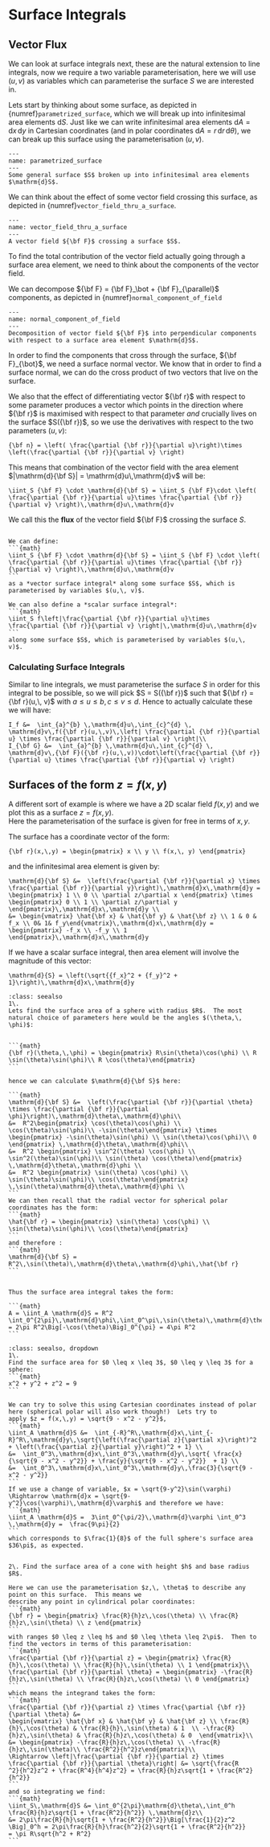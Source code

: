 # Surface Integrals

## Vector Flux 

We can look at surface integrals next, these are the natural extension to line integrals, now we require a two variable parameterisation, here we
will use $(u,\, v)$ as variables which can parameterise the surface $S$ we are interested in.  

Lets start by thinking about some surface, as depicted in {numref}`parametrized_surface`, which we will break up 
into infinitesimal area elements $\mathrm{d}S$.  Just like we can write infinitesimal area elements $\mathrm{d}A = \mathrm{d}x\,\mathrm{d}y$ in 
Cartesian coordinates (and in polar coordinates $\mathrm{d}A = r\,\mathrm{d}r\,\mathrm{d}\theta$), we can 
break up this surface using the parameterisation $(u,\,v)$.  

```{figure} ../figures/parametrized_surface.png
---
name: parametrized_surface
---
Some general surface $S$ broken up into infinitesimal area elements $\mathrm{d}S$.  
```

We can think about the effect of some vector field crossing this surface, as depicted in {numref}`vector_field_thru_a_surface`.  


```{figure} ../figures/vector_field_thru_a_surface.png
---
name: vector_field_thru_a_surface
---
A vector field ${\bf F}$ crossing a surface $S$.  
```
To find the total contribution of the vector field actually going through a surface area element, we need to think about the 
components of the vector field. 


We can decompose ${\bf F} = {\bf F}_\bot + {\bf F}_{\parallel}$ components, as depicted in {numref}`normal_component_of_field`

```{figure} ../figures/normal_component_of_field.png
---
name: normal_component_of_field
---
Decomposition of vector field ${\bf F}$ into perpendicular components with respect to a surface area element $\mathrm{d}S$.
```

In order to find the components that cross through the surface, ${\bf F}_{\bot}$, we need a surface normal vector.  We know 
that in order to find a surface normal, we can do the cross product of two vectors that live on the surface.  

We also that the effect of differentiating vector ${\bf r}$ with respect to some parameter produces a vector which points in
the direction where ${\bf r}$ is maximised with respect to that parameter *and* crucially lives on the surface $S({\bf r})$, so
we use the derivatives with respect to the two parameters $(u,\,v)$:
```{math}
{\bf n} = \left( \frac{\partial {\bf r}}{\partial u}\right)\times \left(\frac{\partial {\bf r}}{\partial v} \right)
```

This means that combination of the vector field with the area element $|\mathrm{d}{\bf S}| = \mathrm{d}u\,\mathrm{d}v$ will be:
```{math}
\iint_S {\bf F} \cdot \mathrm{d}{\bf S} = \iint_S {\bf F}\cdot \left( \frac{\partial {\bf r}}{\partial u}\times \frac{\partial {\bf r}}{\partial v} \right)\,\mathrm{d}u\,\mathrm{d}v
```

We call this the **flux** of the vector field ${\bf F}$ crossing the surface $S$.

````{admonition} Definition

We can define:
```{math}
\iint_S {\bf F} \cdot \mathrm{d}{\bf S} = \iint_S {\bf F} \cdot \left( \frac{\partial {\bf r}}{\partial u}\times \frac{\partial {\bf r}}{\partial v} \right)\,\mathrm{d}u\,\mathrm{d}v
```
as a *vector surface integral* along some surface $S$, which is parameterised by variables $(u,\, v)$.

We can also define a *scalar surface integral*:
```{math}
\iint_S f\left|\frac{\partial {\bf r}}{\partial u}\times \frac{\partial {\bf r}}{\partial v} \right|\,\mathrm{d}u\,\mathrm{d}v
```
along some surface $S$, which is parameterised by variables $(u,\, v)$.
````

### Calculating Surface Integrals

Similar to line integrals, we must parameterise the surface $S$ in order for this integral to be possible, so 
we will pick $S = S({\bf r})$ such that ${\bf r} = {\bf r}(u,\, v)$ with $a \leq u \leq b,\, c \leq v \leq d$. Hence 
to actually calculate these we will have:
```{math}
I_f &=  \int_{a}^{b} \,\mathrm{d}u\,\int_{c}^{d} \, \mathrm{d}v\,f({\bf r}(u,\,v)\,\left| \frac{\partial {\bf r}}{\partial u} \times \frac{\partial {\bf r}}{\partial v} \right|\\
I_{\bf G} &=  \int_{a}^{b} \,\mathrm{d}u\,\int_{c}^{d} \, \mathrm{d}v\,{\bf F}({\bf r}(u,\,v))\cdot\left(\frac{\partial {\bf r}}{\partial u} \times \frac{\partial {\bf r}}{\partial v} \right)
```

## Surfaces of the form $z = f(x,\, y)$

A different sort of example is where we have a 2D scalar field $f(x,\,y)$ and we plot this as a surface $z = f(x,\,y)$.  
Here the parameterisation of the surface is given for free in terms of $x,\,y$.

The surface has a coordinate vector of the form:
```{math}
{\bf r}(x,\,y) = \begin{pmatrix} x \\ y \\ f(x,\, y) \end{pmatrix}
```
and the infinitesimal area element is given by:
```{math}
\mathrm{d}{\bf S} &=  \left(\frac{\partial {\bf r}}{\partial x} \times \frac{\partial {\bf r}}{\partial y}\right)\,\mathrm{d}x\,\mathrm{d}y =  \begin{pmatrix} 1 \\ 0 \\ \partial z/\partial x \end{pmatrix} \times \begin{pmatrix} 0 \\ 1 \\ \partial z/\partial y  \end{pmatrix}\,\mathrm{d}x\,\mathrm{d}y \\
&= \begin{vmatrix} \hat{\bf x} & \hat{\bf y} & \hat{\bf z} \\ 1 & 0 & f_x \\ 0& 1& f_y\end{vmatrix}\,\mathrm{d}x\,\mathrm{d}y =  \begin{pmatrix} -f_x \\ -f_y \\ 1  \end{pmatrix}\,\mathrm{d}x\,\mathrm{d}y
```
If we have a scalar surface integral, then area element will involve the magnitude of this vector:
```{math}
\mathrm{d}{S} = \left(\sqrt{{f_x}^2 + {f_y}^2 + 1}\right)\,\mathrm{d}x\,\mathrm{d}y
```

````{admonition} Worked example
:class: seealso
1\.
Lets find the surface area of a sphere with radius $R$.  The most natural choice of parameters here would be the angles $(\theta,\, \phi)$:


```{math}
{\bf r}(\theta,\,\phi) = \begin{pmatrix} R\sin(\theta)\cos(\phi) \\ R \sin(\theta)\sin(\phi)\\ R \cos(\theta)\end{pmatrix}
```

hence we can calculate $\mathrm{d}{\bf S}$ here:

```{math}
\mathrm{d}{\bf S} &=  \left(\frac{\partial {\bf r}}{\partial \theta} \times \frac{\partial {\bf r}}{\partial \phi}\right)\,\mathrm{d}\theta\,\mathrm{d}\phi\\
&=  R^2\begin{pmatrix} \cos(\theta)\cos(\phi) \\ \cos(\theta)\sin(\phi)\\ -\sin(\theta)\end{pmatrix} \times \begin{pmatrix} -\sin(\theta)\sin(\phi) \\ \sin(\theta)\cos(\phi)\\ 0 \end{pmatrix} \,\mathrm{d}\theta\,\mathrm{d}\phi\\
&=  R^2 \begin{pmatrix} \sin^2(\theta) \cos(\phi) \\ \sin^2(\theta)\sin(\phi)\\ \sin(\theta) \cos(\theta)\end{pmatrix} \,\mathrm{d}\theta\,\mathrm{d}\phi \\
&=  R^2 \begin{pmatrix} \sin(\theta) \cos(\phi) \\ \sin(\theta)\sin(\phi)\\ \cos(\theta)\end{pmatrix} \,\sin(\theta)\mathrm{d}\theta\,\mathrm{d}\phi \\
```
We can then recall that the radial vector for spherical polar coordinates has the form:
```{math}
\hat{\bf r} = \begin{pmatrix} \sin(\theta) \cos(\phi) \\ \sin(\theta)\sin(\phi)\\ \cos(\theta)\end{pmatrix}
```
and therefore :
```{math}
\mathrm{d}{\bf S} =  R^2\,\sin(\theta)\,\mathrm{d}\theta\,\mathrm{d}\phi\,\hat{\bf r} 
```


Thus the surface area integral takes the form:

```{math}
A = \iint_A \mathrm{d}S = R^2 \int_0^{2\pi}\,\mathrm{d}\phi\,\int_0^\pi\,\sin(\theta)\,\mathrm{d}\theta = 2\pi R^2\Big[-\cos(\theta)\Big]_0^{\pi} = 4\pi R^2
``` 
````

````{admonition} Further worked examples:
:class: seealso, dropdown
1\. 
Find the surface area for $0 \leq x \leq 3$, $0 \leq y \leq 3$ for a sphere:
```{math}
x^2 + y^2 + z^2 = 9
```

We can try to solve this using Cartesian coordinates instead of polar here (spherical polar will also work though!)  Lets try to 
apply $z = f(x,\,y) = \sqrt{9 - x^2 - y^2}$, 
```{math}
\iint_A \mathrm{d}S &=  \int_{-R}^R\,\mathrm{d}x\,\int_{-R}^R\,\mathrm{d}y\,\sqrt{\left(\frac{\partial z}{\partial x}\right)^2 + \left(\frac{\partial z}{\partial y}\right)^2 + 1} \\
&=  \int_0^3\,\mathrm{d}x\,\int_0^3\,\mathrm{d}y\,\sqrt{ \frac{x}{\sqrt{9 - x^2 - y^2}} + \frac{y}{\sqrt{9 - x^2 - y^2}}  + 1} \\
&=  \int_0^3\,\mathrm{d}x\,\int_0^3\,\mathrm{d}y\,\frac{3}{\sqrt{9 - x^2 - y^2}}
```
If we use a change of variable, $x = \sqrt{9-y^2}\sin(\varphi) \Rightarrow \mathrm{d}x = \sqrt{9-y^2}\cos(\varphi)\,\mathrm{d}\varphi$ and therefore we have:
```{math}
\iint_A \mathrm{d}S =  3\int_0^{\pi/2}\,\mathrm{d}\varphi \int_0^3 \,\mathrm{d}y =  \frac{9\pi}{2}
```
which corresponds to $\frac{1}{8}$ of the full sphere's surface area $36\pi$, as expected.


2\. Find the surface area of a cone with height $h$ and base radius $R$.

Here we can use the parameterisation $z,\, \theta$ to describe any point on this surface.  This means we 
describe any point in cylindrical polar coordinates:
```{math}
{\bf r} = \begin{pmatrix} \frac{R}{h}z\,\cos(\theta) \\ \frac{R}{h}z\,\sin(\theta) \\ z \end{pmatrix}
```
with ranges $0 \leq z \leq h$ and $0 \leq \theta \leq 2\pi$.  Then to find the vectors in terms of this parameterisation:
```{math}
\frac{\partial {\bf r}}{\partial z} = \begin{pmatrix} \frac{R}{h}\,\cos(\theta) \\ \frac{R}{h}\,\sin(\theta) \\ 1 \end{pmatrix}\\
\frac{\partial {\bf r}}{\partial \theta} = \begin{pmatrix} -\frac{R}{h}z\,\sin(\theta) \\ \frac{R}{h}z\,\cos(\theta) \\ 0 \end{pmatrix}
```
which means the integrand takes the form:
```{math}
\frac{\partial {\bf r}}{\partial z} \times \frac{\partial {\bf r}}{\partial \theta} &= 
\begin{vmatrix} \hat{\bf x} & \hat{\bf y} & \hat{\bf z} \\ \frac{R}{h}\,\cos(\theta) & \frac{R}{h}\,\sin(\theta) & 1  \\ -\frac{R}{h}z\,\sin(\theta) & \frac{R}{h}z\,\cos(\theta) & 0  \end{vmatrix}\\
&= \begin{pmatrix} -\frac{R}{h}z\,\cos(\theta) \\ -\frac{R}{h}z\,\sin(\theta)\\ \frac{R^2}{h^2}z\end{pmatrix}\\
\Rightarrow \left|\frac{\partial {\bf r}}{\partial z} \times \frac{\partial {\bf r}}{\partial \theta}\right| &= \sqrt{\frac{R
^2}{h^2}z^2 + \frac{R^4}{h^4}z^2} = \frac{R}{h}z\sqrt{1 + \frac{R^2}{h^2}}
```
and so integrating we find:
```{math}
\iint_S\,\mathrm{d}S &= \int_0^{2\pi}\mathrm{d}\theta\,\int_0^h \frac{R}{h}z\sqrt{1 + \frac{R^2}{h^2}} \,\mathrm{d}z\\
&= 2\pi\frac{R}{h}\sqrt{1 + \frac{R^2}{h^2}}\Big[\frac{1}{2}z^2 \Big]_0^h = 2\pi\frac{R}{h}\frac{h^2}{2}\sqrt{1 + \frac{R^2}{h^2}} 
= \pi R\sqrt{h^2 + R^2}
```


````